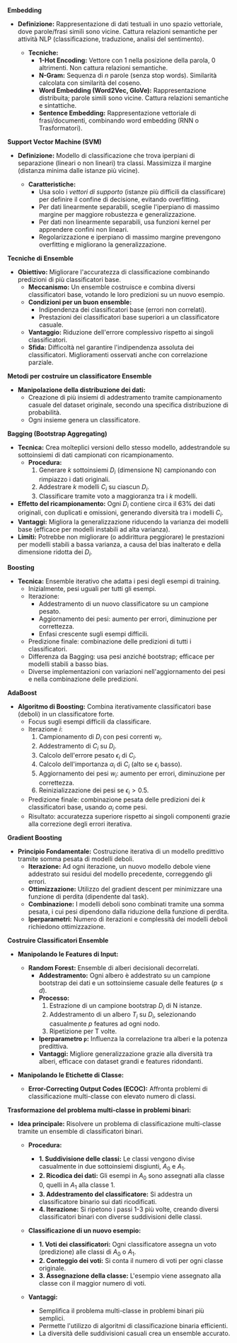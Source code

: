 **Embedding**

* **Definizione:** Rappresentazione di dati testuali in uno spazio vettoriale, dove parole/frasi simili sono vicine. Cattura relazioni semantiche per attività NLP (classificazione, traduzione, analisi del sentimento).

    * **Tecniche:**
        * **1-Hot Encoding:** Vettore con 1 nella posizione della parola, 0 altrimenti.  Non cattura relazioni semantiche.
        * **N-Gram:** Sequenza di *n* parole (senza stop words). Similarità calcolata con similarità del coseno.
        * **Word Embedding (Word2Vec, GloVe):** Rappresentazione distribuita; parole simili sono vicine. Cattura relazioni semantiche e sintattiche.
        * **Sentence Embedding:** Rappresentazione vettoriale di frasi/documenti, combinando word embedding (RNN o Trasformatori).


**Support Vector Machine (SVM)**

* **Definizione:** Modello di classificazione che trova iperpiani di separazione (lineari o non lineari) tra classi.  Massimizza il margine (distanza minima dalle istanze più vicine).

    * **Caratteristiche:**
        * Usa solo i *vettori di supporto* (istanze più difficili da classificare) per definire il confine di decisione, evitando overfitting.
        * Per dati linearmente separabili, sceglie l'iperpiano di massimo margine per maggiore robustezza e generalizzazione.
        * Per dati non linearmente separabili, usa funzioni kernel per apprendere confini non lineari.
        * Regolarizzazione e iperpiano di massimo margine prevengono overfitting e migliorano la generalizzazione.


**Tecniche di Ensemble**

* **Obiettivo:** Migliorare l'accuratezza di classificazione combinando predizioni di più classificatori base.
    * **Meccanismo:** Un ensemble costruisce e combina diversi classificatori base, votando le loro predizioni su un nuovo esempio.
    * **Condizioni per un buon ensemble:**
        * Indipendenza dei classificatori base (errori non correlati).
        * Prestazioni dei classificatori base superiori a un classificatore casuale.
    * **Vantaggio:** Riduzione dell'errore complessivo rispetto ai singoli classificatori.
    * **Sfida:** Difficoltà nel garantire l'indipendenza assoluta dei classificatori.  Miglioramenti osservati anche con correlazione parziale.


**Metodi per costruire un classificatore Ensemble**

* **Manipolazione della distribuzione dei dati:**
    * Creazione di più insiemi di addestramento tramite campionamento casuale del dataset originale, secondo una specifica distribuzione di probabilità.
    * Ogni insieme genera un classificatore.


**Bagging (Bootstrap Aggregating)**

* **Tecnica:** Crea molteplici versioni dello stesso modello, addestrandole su sottoinsiemi di dati campionati con ricampionamento.
    * **Procedura:**
        1. Generare *k* sottoinsiemi  $D_i$ (dimensione N) campionando con rimpiazzo i dati originali.
        2. Addestrare *k* modelli $C_i$ su ciascun $D_i$.
        3. Classificare tramite voto a maggioranza tra i *k* modelli.
* **Effetto del ricampionamento:** Ogni $D_i$ contiene circa il 63% dei dati originali, con duplicati e omissioni, generando diversità tra i modelli $C_i$.
* **Vantaggi:** Migliora la generalizzazione riducendo la varianza dei modelli base (efficace per modelli instabili ad alta varianza).
* **Limiti:** Potrebbe non migliorare (o addirittura peggiorare) le prestazioni per modelli stabili a bassa varianza, a causa del bias inalterato e della dimensione ridotta dei $D_i$.


**Boosting**

* **Tecnica:** Ensemble iterativo che adatta i pesi degli esempi di training.
    * Inizialmente, pesi uguali per tutti gli esempi.
    * Iterazione:
        * Addestramento di un nuovo classificatore su un campione pesato.
        * Aggiornamento dei pesi: aumento per errori, diminuzione per correttezza.
        * Enfasi crescente sugli esempi difficili.
    * Predizione finale: combinazione delle predizioni di tutti i classificatori.
    * Differenza da Bagging: usa pesi anziché bootstrap; efficace per modelli stabili a basso bias.
    * Diverse implementazioni con variazioni nell'aggiornamento dei pesi e nella combinazione delle predizioni.

**AdaBoost**

* **Algoritmo di Boosting:** Combina iterativamente classificatori base (deboli) in un classificatore forte.
    * Focus sugli esempi difficili da classificare.
    * Iterazione *i*:
        1. Campionamento di $D_i$ con pesi correnti $w_i$.
        2. Addestramento di $C_i$ su $D_i$.
        3. Calcolo dell'errore pesato $\epsilon_i$ di $C_i$.
        4. Calcolo dell'importanza $\alpha_i$ di $C_i$ (alto se $\epsilon_i$ basso).
        5. Aggiornamento dei pesi $w_i$: aumento per errori, diminuzione per correttezza.
        6. Reinizializzazione dei pesi se $\epsilon_i > 0.5$.
    * Predizione finale: combinazione pesata delle predizioni dei $k$ classificatori base, usando $\alpha_i$ come pesi.
    * Risultato: accuratezza superiore rispetto ai singoli componenti grazie alla correzione degli errori iterativa.



**Gradient Boosting**

* **Principio Fondamentale:** Costruzione iterativa di un modello predittivo tramite somma pesata di modelli deboli.
    * **Iterazione:** Ad ogni iterazione, un nuovo modello debole viene addestrato sui residui del modello precedente, correggendo gli errori.
    * **Ottimizzazione:** Utilizzo del gradient descent per minimizzare una funzione di perdita (dipendente dal task).
    * **Combinazione:** I modelli deboli sono combinati tramite una somma pesata, i cui pesi dipendono dalla riduzione della funzione di perdita.
    * **Iperparametri:** Numero di iterazioni e complessità dei modelli deboli richiedono ottimizzazione.

**Costruire Classificatori Ensemble**

* **Manipolando le Features di Input:**
    * **Random Forest:** Ensemble di alberi decisionali decorrelati.
        * **Addestramento:** Ogni albero è addestrato su un campione bootstrap dei dati e un sottoinsieme casuale delle features ($p \le d$).
        * **Processo:**
            1. Estrazione di un campione bootstrap $D_i$ di N istanze.
            2. Addestramento di un albero $T_i$ su $D_i$, selezionando casualmente $p$ features ad ogni nodo.
            3. Ripetizione per T volte.
        * **Iperparametro `p`:** Influenza la correlazione tra alberi e la potenza predittiva.
        * **Vantaggi:** Migliore generalizzazione grazie alla diversità tra alberi, efficace con dataset grandi e features ridondanti.

* **Manipolando le Etichette di Classe:**
    * **Error-Correcting Output Codes (ECOC):**  Affronta problemi di classificazione multi-classe con elevato numero di classi.


**Trasformazione del problema multi-classe in problemi binari:**

* **Idea principale:**  Risolvere un problema di classificazione multi-classe tramite un ensemble di classificatori binari.

    * **Procedura:**
        * **1. Suddivisione delle classi:**  Le classi vengono divise casualmente in due sottoinsiemi disgiunti, $A_0$ e $A_1$.
        * **2. Ricodica dei dati:**  Gli esempi in $A_0$ sono assegnati alla classe 0, quelli in $A_1$ alla classe 1.
        * **3. Addestramento del classificatore:** Si addestra un classificatore binario sui dati ricodificati.
        * **4. Iterazione:** Si ripetono i passi 1-3 più volte, creando diversi classificatori binari con diverse suddivisioni delle classi.

    * **Classificazione di un nuovo esempio:**
        * **1. Voti dei classificatori:** Ogni classificatore assegna un voto (predizione) alle classi di $A_0$ o $A_1$.
        * **2. Conteggio dei voti:** Si conta il numero di voti per ogni classe originale.
        * **3. Assegnazione della classe:** L'esempio viene assegnato alla classe con il maggior numero di voti.

    * **Vantaggi:**
        * Semplifica il problema multi-classe in problemi binari più semplici.
        * Permette l'utilizzo di algoritmi di classificazione binaria efficienti.
        * La diversità delle suddivisioni casuali crea un ensemble accurato.


